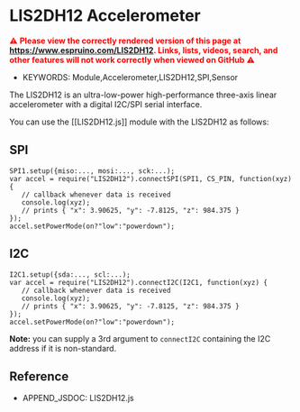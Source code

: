 <!--- Copyright (c) 2017 Gordon Williams, Pur3 Ltd. See the file LICENSE for copying permission. -->
LIS2DH12 Accelerometer
======================

<span style="color:red">:warning: **Please view the correctly rendered version of this page at https://www.espruino.com/LIS2DH12. Links, lists, videos, search, and other features will not work correctly when viewed on GitHub** :warning:</span>

* KEYWORDS: Module,Accelerometer,LIS2DH12,SPI,Sensor

The LIS2DH12 is an ultra-low-power high-performance three-axis linear accelerometer with a digital I2C/SPI serial interface.

You can use the [[LIS2DH12.js]] module with the LIS2DH12 as follows:

SPI
---

```
SPI1.setup({miso:..., mosi:..., sck:...);
var accel = require("LIS2DH12").connectSPI(SPI1, CS_PIN, function(xyz) {
   // callback whenever data is received
   console.log(xyz);
   // prints { "x": 3.90625, "y": -7.8125, "z": 984.375 }
});
accel.setPowerMode(on?"low":"powerdown");
```

I2C
---

```
I2C1.setup({sda:..., scl:...);
var accel = require("LIS2DH12").connectI2C(I2C1, function(xyz) {
   // callback whenever data is received
   console.log(xyz);
   // prints { "x": 3.90625, "y": -7.8125, "z": 984.375 }
});
accel.setPowerMode(on?"low":"powerdown");
```

**Note:** you can supply a 3rd argument to `connectI2C` containing the I2C
address if it is non-standard.


Reference
---------
 
* APPEND_JSDOC: LIS2DH12.js
